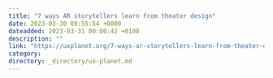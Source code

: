 ```yaml
---
title: "7 ways AR storytellers learn from theater design"
date: 2023-03-30 08:55:54 +0000
dateadded: 2023-03-31 00:00:42 +0100
description: ""
link: "https://uxplanet.org/7-ways-ar-storytellers-learn-from-theater-design-e5fb353de066?source=rss----819cc2aaeee0---4"
category:
directory: _directory/ux-planet.md
---
```

